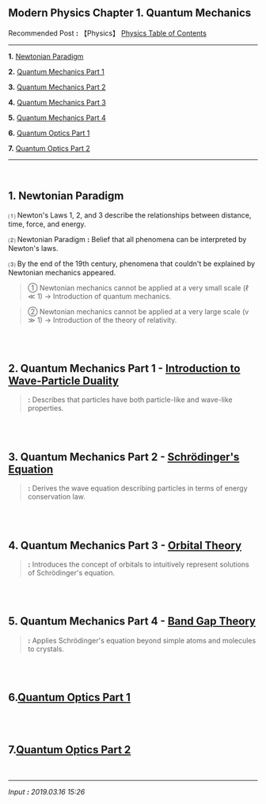 ## **Modern Physics Chapter 1. Quantum Mechanics**

Recommended Post **:** 【Physics】 [Physics Table of Contents](https://jb243.github.io/pages/725)

---

**1.** [Newtonian Paradigm](#1-newtonian-paradigm)

**2.** [Quantum Mechanics Part 1](#2-quantum-mechanics-part-1-introduction-to-wave-particle-duality)

**3.** [Quantum Mechanics Part 2](#3-quantum-mechanics-part-2-schr-dinger-s-equation)

**4.** [Quantum Mechanics Part 3](#4-quamtum-mechanics-part-3-orbital-theory)

**5.** [Quantum Mechanics Part 4](#5-quantum-mechanics-part-4-band-gap-theory)

**6.** [Quantum Optics Part 1](#6-quantum-optics-part-1)

**7.** [Quantum Optics Part 2](#7-quantum-optics-part-2)

---

<br>

## **1\. Newtonian Paradigm**

 ⑴ Newton's Laws 1, 2, and 3 describe the relationships between distance, time, force, and energy.

 ⑵ Newtonian Paradigm **:** Belief that all phenomena can be interpreted by Newton's laws.

 ⑶ By the end of the 19th century, phenomena that couldn't be explained by Newtonian mechanics appeared.

> ① Newtonian mechanics cannot be applied at a very small scale (ℓ ≪ 1) → Introduction of quantum mechanics.

> ② Newtonian mechanics cannot be applied at a very large scale (v ≫ 1) → Introduction of the theory of relativity.

<br>

<br>

## **2\. Quantum Mechanics Part 1** \- [Introduction to Wave-Particle Duality](https://jb243.github.io/pages/1332)

> **:** Describes that particles have both particle-like and wave-like properties.

<br>

<br>

## **3\. Quantum Mechanics Part 2** \- [Schrödinger's Equation](https://jb243.github.io/pages/1329)

> **:** Derives the wave equation describing particles in terms of energy conservation law.

<br>

<br>

## **4\. Quantum** **Mechanics Part 3** \- [Orbital Theory](https://jb243.github.io/pages/1334)

> **:** Introduces the concept of orbitals to intuitively represent solutions of Schrödinger's equation.

<br>

<br>

## **5\. Quantum Mechanics Part 4** \- [Band Gap Theory](https://jb243.github.io/pages/1335)

> **:** Applies Schrödinger's equation beyond simple atoms and molecules to crystals.

<br>

<br>

## **6.[Quantum Optics Part 1](https://jb243.github.io/pages/742)**

<br>

<br>

## **7.[Quantum Optics Part 2](https://jb243.github.io/pages/750)**

<br>

---

_Input **:** 2019.03.16 15:26_
